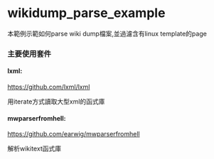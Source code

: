 # wikidump_parse_example
本範例示範如何parse wiki dump檔案,並過濾含有linux template的page<br/>
### 主要使用套件
#### lxml: 
<https://github.com/lxml/lxml>  

用iterate方式讀取大型xml的函式庫

#### mwparserfromhell: 
<https://github.com/earwig/mwparserfromhell>

解析wikitext函式庫
